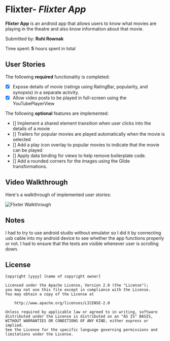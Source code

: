 # Flixter- *Flixter App*


**Flixter App** is an android app that allows users to know what movies are playing in the theatre and also know information about that movie. 

Submitted by: **Ruhi Rownak**

Time spent: **5** hours spent in total

## User Stories

The following **required** functionality is completed:

* [x] Expose details of movie (ratings using RatingBar, popularity, and synopsis) in a separate activity.
* [x] Allow video posts to be played in full-screen using the YouTubePlayerView

The following **optional** features are implemented:

* [] Implement a shared element transition when user clicks into the details of a movie
* [] Trailers for popular movies are played automatically when the movie is selected
* [] Add a play icon overlay to popular movies to indicate that the movie can be played
* [] Apply data binding for views to help remove boilerplate code.
* [] Add a rounded corners for the images using the Glide transformations.

## Video Walkthrough

Here's a walkthrough of implemented user stories:

<img src='Walkthrough2.gif' title='Flixter Walkthrough' width='' alt='Flixter Walkthrough' />


## Notes

I had to try to use android studio without emulator so I did it by connecting usb cable into my android device to see whether the app functions properly or not. I had to ensure that the texts are visible whenever user is scrolling down.

## License

    Copyright [yyyy] [name of copyright owner]

    Licensed under the Apache License, Version 2.0 (the "License");
    you may not use this file except in compliance with the License.
    You may obtain a copy of the License at

        http://www.apache.org/licenses/LICENSE-2.0

    Unless required by applicable law or agreed to in writing, software
    distributed under the License is distributed on an "AS IS" BASIS,
    WITHOUT WARRANTIES OR CONDITIONS OF ANY KIND, either express or implied.
    See the License for the specific language governing permissions and
    limitations under the License.
